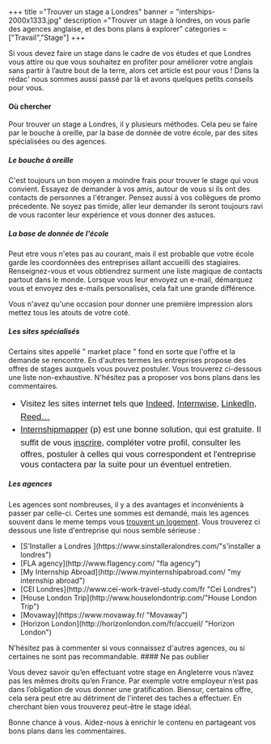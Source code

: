 +++
title ="Trouver un stage a Londres"
banner = "interships-2000x1333.jpg"
description ="Trouver un stage à londres, on vous parle des agences anglaise, et des bons plans à explorer"
categories = ["Travail","Stage"]
+++

Si vous devez faire un stage dans le cadre de vos études et que Londres vous attire ou que vous souhaitez en profiter pour améliorer votre anglais sans partir à l’autre bout de la terre, alors cet article est pour vous ! Dans la rédac' nous sommes aussi passé par là et avons quelques petits conseils pour vous.


#### Où chercher


Pour trouver un stage a Londres, il y plusieurs méthodes. Cela peu se faire par le bouche à oreille, par la base de donnée de votre école, par des sites spécialisées ou des agences.

##### Le bouche à oreille

C'est toujours un bon moyen a moindre frais pour trouver le stage qui vous convient. Essayez de demander à vos amis, autour de vous si ils ont des contacts de personnes a l'étranger. Pensez aussi à vos collègues de promo précedente. Ne soyez pas timide, aller leur demander ils seront toujours ravi de vous raconter leur expérience et vous donner des astuces.


##### La base de donnée de l'école

Peut etre vous n'etes pas au courant, mais il est probable que votre école garde les coordonnées des entreprises aillant accueilli des stagiaires. Renseignez-vous et vous obtiendrez surment une liste magique de contacts partout dans le monde. Lorsque vous leur envoyez un e-mail, démarquez vous et envoyez des e-mails personalisés, cela fait une grande différence.

Vous n'avez qu'une occasion pour donner une première impression alors mettez tous les atouts de votre coté.


##### Les sites spécialisés

Certains sites appellé " market place " fond en sorte que l'offre et la demande se rencontre. En d'autres termes les entreprises propose des offres de stages auxquels vous pouvez postuler. Vous trouverez ci-dessous une liste non-exhaustive. N'hésitez pas a proposer vos bons plans dans les commentaires.

<ul>
<li><span style="font-size: 1.07rem; font-weight: 300; font-family: Raleway, sans-serif; line-height: 1.5;">Visitez les sites internet tels que <a href="https://www.indeed.co.uk/Internship-jobs">Indeed</a>, <a href="http://www.internwise.co.uk/">Internwise</a>, <a href="https://www.linkedin.com/jobs/internship-jobs/?country=gb">LinkedIn</a>, <a href="https://www.reed.co.uk/jobs/internship">Reed…</a></span></li>
<li><span style="font-size: 1.07rem; font-weight: 300; font-family: Raleway, sans-serif; line-height: 1.5;"><a href="https://www.internshipmapper.com/fr/villes/londres">Internshipmapper</a> (p) est une bonne solution, qui est gratuite. Il suffit de vous <a href="https://www.internshipmapper.com/fr/inscription">inscrire</a>, compléter votre profil, consulter les offres, postuler à celles qui vous correspondent et l'entreprise vous contactera par la suite pour un éventuel entretien. </span></li>
</ul>

##### Les agences

Les agences sont nombreuses, il y a des avantages et inconvénients à passer par celle-ci. Certes une sommes est demandé, mais les agences souvent dans le meme temps vous [trouvent un logement](https://nutspubcrawl.com/fr/blog/logement-a-londres/ "trouver un logement"). Vous trouverez ci dessous une liste d'entreprise qui nous semble sérieuse :
<ul><li>[S'Installer a Londres ](https://www.sinstalleralondres.com/"s'installer a londres")</li>
    <li>[FLA agency](http://www.flagency.com/ "fla agency")</li>
    <li>[My Internship Abroad](http://www.myinternshipabroad.com/ "my internship abroad")</li>
    <li>[CEI Londres](http://www.cei-work-travel-study.com/fr "Cei Londres")</li>
    <li>[House London Trip](http://www.houselondontrip.com/"House London Trip")</li>
    <li>[Movaway](https://www.movaway.fr/ "Movaway")</li>
    <li>[Horizon London](http://horizonlondon.com/fr/accueil/ "Horizon London")</li>

</ul>
N'hésitez pas à commenter si vous connaissez d'autres agences, ou si certaines ne sont pas recommandable.
#### Ne pas oublier

Vous devez savoir qu’en effectuant votre stage en Angleterre vous n’avez pas les mêmes droits qu’en France. Par exemple votre employeur n’est pas dans l’obligation de vous donner une gratification. Biensur, certains offre, cela sera
peut etre au détriment de l'interet des taches a effectuer. En cherchant bien vous trouverez peut-être le stage idéal.


Bonne chance à vous. Aidez-nous à enrichir le contenu en partageant vos bons plans dans les commentaires.
